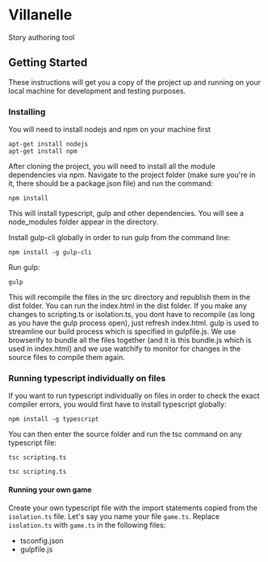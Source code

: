 # Villanelle
Story authoring tool

## Getting Started

These instructions will get you a copy of the project up and running on your local machine for development and testing purposes.

### Installing

You will need to install nodejs and npm on your machine first

```
apt-get install nodejs
apt-get install npm
```

After cloning the project, you will need to install all the module dependencies via npm. Navigate to the project folder (make sure you're in it, there should be a package.json file) and run the command:

```
npm install
```

This will install typescript, gulp and other dependencies. You will see a node_modules folder appear in the directory.

Install gulp-cli globally in order to run gulp from the command line:

```
npm install -g gulp-cli
```

Run gulp:
```
gulp
```

This will recompile the files in the src directory and republish them in the dist folder. You can run the index.html in the dist folder. If you make any changes to scripting.ts or isolation.ts, you dont have to recompile (as long as you have the gulp process open), just refresh index.html.
gulp is used to streamline our build process which is specified in gulpfile.js. We use browserify to bundle all the files together (and it is this bundle.js which is used in index.html) and we use watchify to monitor for changes in the source files to compile them again.

### Running typescript individually on files

If you want to run typescript individually on files in order to check the exact compiler errors, you would first have to install typescript globally:

```
npm install -g typescript
```

You can then enter the source folder and run the tsc command on any typescript file:

```
tsc scripting.ts
```

```
tsc scripting.ts
```
#### Running your own game
Create your own typescript file with the import statements copied from the `isolation.ts` file. Let's say you name your file `game.ts`. Replace `isolation.ts` with `game.ts` in the following files:
* tsconfig.json
* gulpfile.js
